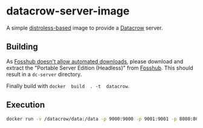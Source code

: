 # datacrow-server-image

A simple [distroless-based](https://github.com/GoogleContainerTools/distroless) image to provide a [Datacrow](http://www.datacrow.net/) server.

## Building

As [Fosshub doesn't allow automated downloads](https://macmule.com/2019/03/17/fosshub-autopkg/), please download and extract the "Portable Server Edition  (Headless)" from [Fosshub](https://www.fosshub.com/Data-Crow.html).
This should result in a `dc-server`  directory.

Finally build with `docker  build  . -t  datacrow`.

## Execution

```bash
docker run -v /datacrow/data:/data -p 9000:9000 -p 9001:9001 -p 8080:8080  datacrow
```
